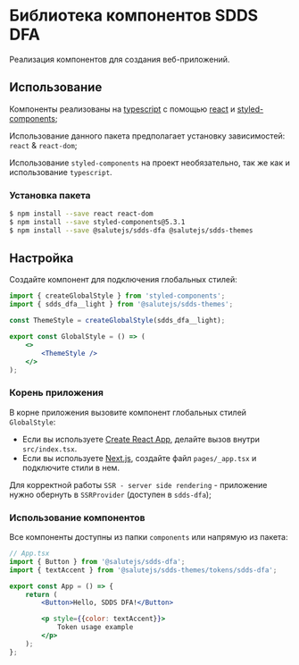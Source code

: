 # Библиотека компонентов SDDS DFA

Реализация компонентов для создания веб-приложений.

## Использование

Компоненты реализованы на [typescript](https://www.typescriptlang.org/) с помощью [react](https://reactjs.org/) и [styled-components](https://styled-components.com/);

Использование данного пакета предполагает установку зависимостей: `react` & `react-dom`;

Использование `styled-components` на проект необязательно, так же как и использование `typescript`.

### Установка пакета

```bash
$ npm install --save react react-dom
$ npm install --save styled-components@5.3.1
$ npm install --save @salutejs/sdds-dfa @salutejs/sdds-themes
```

## Настройка

Создайте компонент для подключения глобальных стилей:

```jsx title="GlobalStyle.tsx"
import { createGlobalStyle } from 'styled-components';
import { sdds_dfa__light } from '@salutejs/sdds-themes';

const ThemeStyle = createGlobalStyle(sdds_dfa__light);

export const GlobalStyle = () => (
    <>
        <ThemeStyle />
    </>
);
```

### Корень приложения

В корне приложения вызовите компонент глобальных стилей `GlobalStyle`:

-   Если вы используете [Create React App](https://create-react-app.dev), делайте вызов внутри `src/index.tsx`.
-   Если вы используете [Next.js](https://nextjs.org/), создайте файл `pages/_app.tsx` и подключите стили в нем.

Для корректной работы `SSR - server side rendering` - приложение нужно обернуть в `SSRProvider` (доступен в `sdds-dfa`);

### Использование компонентов

Все компоненты доступны из папки `components` или напрямую из пакета:

```jsx
// App.tsx
import { Button } from '@salutejs/sdds-dfa';
import { textAccent } from '@salutejs/sdds-themes/tokens/sdds-dfa';

export const App = () => {
    return (
        <Button>Hello, SDDS DFA!</Button>

        <p style={{color: textAccent}}>
            Token usage example
        </p>
    );
};
```
